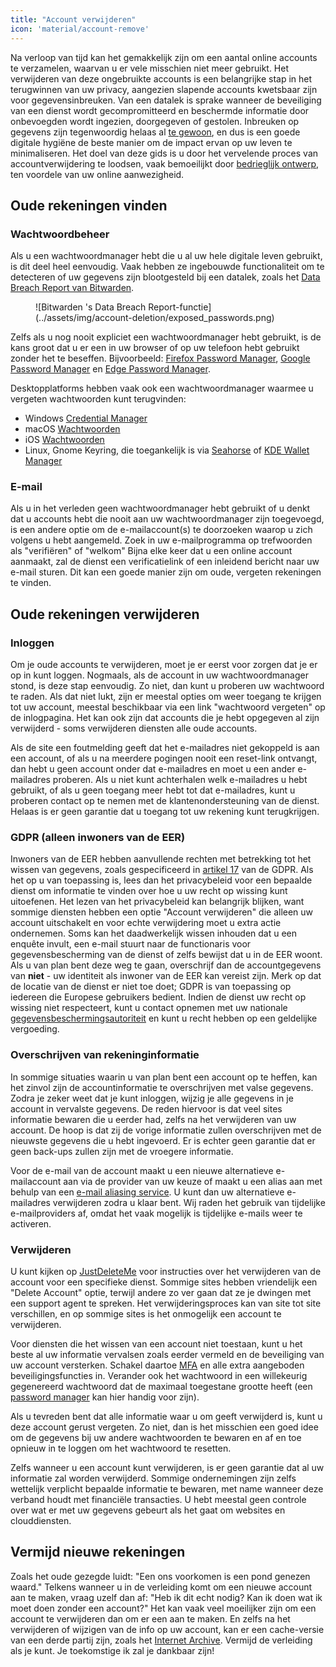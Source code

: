 ```yaml
---
title: "Account verwijderen"
icon: 'material/account-remove'
---
```


Na verloop van tijd kan het gemakkelijk zijn om een aantal online accounts te verzamelen, waarvan u er vele misschien niet meer gebruikt. Het verwijderen van deze ongebruikte accounts is een belangrijke stap in het terugwinnen van uw privacy, aangezien slapende accounts kwetsbaar zijn voor gegevensinbreuken. Van een datalek is sprake wanneer de beveiliging van een dienst wordt gecompromitteerd en beschermde informatie door onbevoegden wordt ingezien, doorgegeven of gestolen. Inbreuken op gegevens zijn tegenwoordig helaas al [te gewoon](https://haveibeenpwned.com/PwnedWebsites), en dus is een goede digitale hygiëne de beste manier om de impact ervan op uw leven te minimaliseren. Het doel van deze gids is u door het vervelende proces van accountverwijdering te loodsen, vaak bemoeilijkt door [bedrieglijk ontwerp](https://www.deceptive.design/), ten voordele van uw online aanwezigheid.

## Oude rekeningen vinden

### Wachtwoordbeheer

Als u een wachtwoordmanager hebt die u al uw hele digitale leven gebruikt, is dit deel heel eenvoudig. Vaak hebben ze ingebouwde functionaliteit om te detecteren of uw gegevens zijn blootgesteld bij een datalek, zoals het [Data Breach Report van Bitwarden](https://bitwarden.com/blog/have-you-been-pwned/).

<figure markdown>
  ![Bitwarden 's Data Breach Report-functie](../assets/img/account-deletion/exposed_passwords.png)
</figure>

Zelfs als u nog nooit expliciet een wachtwoordmanager hebt gebruikt, is de kans groot dat u er een in uw browser of op uw telefoon hebt gebruikt zonder het te beseffen. Bijvoorbeeld: [Firefox Password Manager](https://support.mozilla.org/kb/password-manager-remember-delete-edit-logins), [Google Password Manager](https://passwords.google.com/intro) en [Edge Password Manager](https://support.microsoft.com/en-us/microsoft-edge/save-or-forget-passwords-in-microsoft-edge-b4beecb0-f2a8-1ca0-f26f-9ec247a3f336).

Desktopplatforms hebben vaak ook een wachtwoordmanager waarmee u vergeten wachtwoorden kunt terugvinden:

- Windows [Credential Manager](https://support.microsoft.com/en-us/windows/accessing-credential-manager-1b5c916a-6a16-889f-8581-fc16e8165ac0)
- macOS [Wachtwoorden](https://support.apple.com/en-us/HT211145)
- iOS [Wachtwoorden](https://support.apple.com/en-us/HT211146)
- Linux, Gnome Keyring, die toegankelijk is via [Seahorse](https://help.gnome.org/users/seahorse/stable/passwords-view.html.en) of [KDE Wallet Manager](https://userbase.kde.org/KDE_Wallet_Manager)

### E-mail

Als u in het verleden geen wachtwoordmanager hebt gebruikt of u denkt dat u accounts hebt die nooit aan uw wachtwoordmanager zijn toegevoegd, is een andere optie om de e-mailaccount(s) te doorzoeken waarop u zich volgens u hebt aangemeld. Zoek in uw e-mailprogramma op trefwoorden als "verifiëren" of "welkom" Bijna elke keer dat u een online account aanmaakt, zal de dienst een verificatielink of een inleidend bericht naar uw e-mail sturen. Dit kan een goede manier zijn om oude, vergeten rekeningen te vinden.

## Oude rekeningen verwijderen

### Inloggen

Om je oude accounts te verwijderen, moet je er eerst voor zorgen dat je er op in kunt loggen. Nogmaals, als de account in uw wachtwoordmanager stond, is deze stap eenvoudig. Zo niet, dan kunt u proberen uw wachtwoord te raden. Als dat niet lukt, zijn er meestal opties om weer toegang te krijgen tot uw account, meestal beschikbaar via een link "wachtwoord vergeten" op de inlogpagina. Het kan ook zijn dat accounts die je hebt opgegeven al zijn verwijderd - soms verwijderen diensten alle oude accounts.

Als de site een foutmelding geeft dat het e-mailadres niet gekoppeld is aan een account, of als u na meerdere pogingen nooit een reset-link ontvangt, dan hebt u geen account onder dat e-mailadres en moet u een ander e-mailadres proberen. Als u niet kunt achterhalen welk e-mailadres u hebt gebruikt, of als u geen toegang meer hebt tot dat e-mailadres, kunt u proberen contact op te nemen met de klantenondersteuning van de dienst. Helaas is er geen garantie dat u toegang tot uw rekening kunt terugkrijgen.

### GDPR (alleen inwoners van de EER)

Inwoners van de EER hebben aanvullende rechten met betrekking tot het wissen van gegevens, zoals gespecificeerd in [artikel 17](https://www.gdpr.org/regulation/article-17.html) van de GDPR. Als het op u van toepassing is, lees dan het privacybeleid voor een bepaalde dienst om informatie te vinden over hoe u uw recht op wissing kunt uitoefenen. Het lezen van het privacybeleid kan belangrijk blijken, want sommige diensten hebben een optie "Account verwijderen" die alleen uw account uitschakelt en voor echte verwijdering moet u extra actie ondernemen. Soms kan het daadwerkelijk wissen inhouden dat u een enquête invult, een e-mail stuurt naar de functionaris voor gegevensbescherming van de dienst of zelfs bewijst dat u in de EER woont. Als u van plan bent deze weg te gaan, overschrijf dan de accountgegevens van **niet** - uw identiteit als inwoner van de EER kan vereist zijn. Merk op dat de locatie van de dienst er niet toe doet; GDPR is van toepassing op iedereen die Europese gebruikers bedient. Indien de dienst uw recht op wissing niet respecteert, kunt u contact opnemen met uw nationale [gegevensbeschermingsautoriteit](https://ec.europa.eu/info/law/law-topic/data-protection/reform/rights-citizens/redress/what-should-i-do-if-i-think-my-personal-data-protection-rights-havent-been-respected_en) en kunt u recht hebben op een geldelijke vergoeding.

### Overschrijven van rekeninginformatie

In sommige situaties waarin u van plan bent een account op te heffen, kan het zinvol zijn de accountinformatie te overschrijven met valse gegevens. Zodra je zeker weet dat je kunt inloggen, wijzig je alle gegevens in je account in vervalste gegevens. De reden hiervoor is dat veel sites informatie bewaren die u eerder had, zelfs na het verwijderen van uw account. De hoop is dat zij de vorige informatie zullen overschrijven met de nieuwste gegevens die u hebt ingevoerd. Er is echter geen garantie dat er geen back-ups zullen zijn met de vroegere informatie.

Voor de e-mail van de account maakt u een nieuwe alternatieve e-mailaccount aan via de provider van uw keuze of maakt u een alias aan met behulp van een [e-mail aliasing service](/email/#email-aliasing-services). U kunt dan uw alternatieve e-mailadres verwijderen zodra u klaar bent. Wij raden het gebruik van tijdelijke e-mailproviders af, omdat het vaak mogelijk is tijdelijke e-mails weer te activeren.

### Verwijderen

U kunt kijken op [JustDeleteMe](https://justdeleteme.xyz) voor instructies over het verwijderen van de account voor een specifieke dienst. Sommige sites hebben vriendelijk een "Delete Account" optie, terwijl andere zo ver gaan dat ze je dwingen met een support agent te spreken. Het verwijderingsproces kan van site tot site verschillen, en op sommige sites is het onmogelijk een account te verwijderen.

Voor diensten die het wissen van een account niet toestaan, kunt u het beste al uw informatie vervalsen zoals eerder vermeld en de beveiliging van uw account versterken. Schakel daartoe [MFA](multi-factor-authentication.md) en alle extra aangeboden beveiligingsfuncties in. Verander ook het wachtwoord in een willekeurig gegenereerd wachtwoord dat de maximaal toegestane grootte heeft (een [password manager](/passwords/#local-password-managers) kan hier handig voor zijn).

Als u tevreden bent dat alle informatie waar u om geeft verwijderd is, kunt u deze account gerust vergeten. Zo niet, dan is het misschien een goed idee om de gegevens bij uw andere wachtwoorden te bewaren en af en toe opnieuw in te loggen om het wachtwoord te resetten.

Zelfs wanneer u een account kunt verwijderen, is er geen garantie dat al uw informatie zal worden verwijderd. Sommige ondernemingen zijn zelfs wettelijk verplicht bepaalde informatie te bewaren, met name wanneer deze verband houdt met financiële transacties. U hebt meestal geen controle over wat er met uw gegevens gebeurt als het gaat om websites en clouddiensten.

## Vermijd nieuwe rekeningen

Zoals het oude gezegde luidt: "Een ons voorkomen is een pond genezen waard." Telkens wanneer u in de verleiding komt om een nieuwe account aan te maken, vraag uzelf dan af: "Heb ik dit echt nodig? Kan ik doen wat ik moet doen zonder een account?" Het kan vaak veel moeilijker zijn om een account te verwijderen dan om er een aan te maken. En zelfs na het verwijderen of wijzigen van de info op uw account, kan er een cache-versie van een derde partij zijn, zoals het [Internet Archive](https://archive.org/). Vermijd de verleiding als je kunt. Je toekomstige ik zal je dankbaar zijn!
